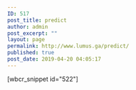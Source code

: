 ```yaml
---
ID: 517
post_title: predict
author: admin
post_excerpt: ""
layout: page
permalink: http://www.lumus.ga/predict/
published: true
post_date: 2019-04-20 04:05:17
---
```

[wbcr_snippet id="522"]